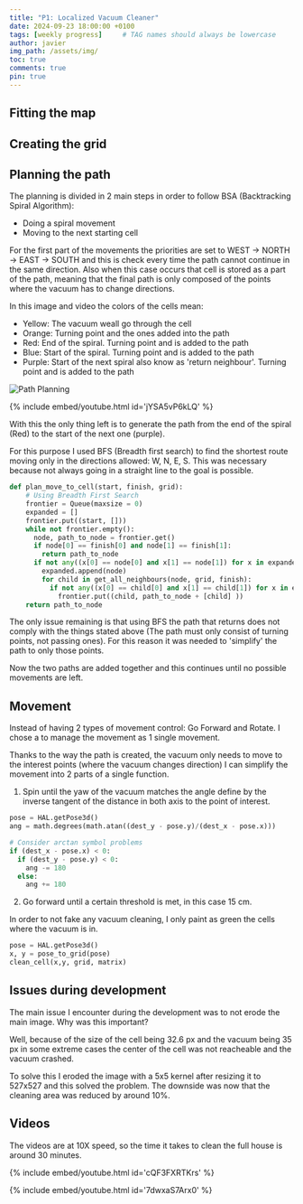 ```yaml
---
title: "P1: Localized Vacuum Cleaner"
date: 2024-09-23 18:00:00 +0100
tags: [weekly progress]     # TAG names should always be lowercase
author: javier
img_path: /assets/img/
toc: true
comments: true
pin: true
---
```


## Fitting the map

## Creating the grid



## Planning the path

The planning is divided in 2 main steps in order to follow BSA (Backtracking Spiral Algorithm):

* Doing a spiral movement
* Moving to the next starting cell

For the first part of the movements the priorities are set to WEST -> NORTH -> EAST -> SOUTH and this is check every time the path cannot continue in the same direction. Also when this case occurs that cell is stored as a part of the path, meaning that the final path is only composed of the points where the vacuum has to change directions.

In this image and video the colors of the cells mean:

* Yellow: The vacuum weall go through the cell
* Orange: Turning point and the ones added into the path
* Red: End of the spiral. Turning point and is added to the path
* Blue: Start of the spiral. Turning point and is added to the path
* Purple: Start of the next spiral also know as 'return neighbour'. Turning point and is added to the path

![Path Planning](Path1.png)

{% include embed/youtube.html id='jYSA5vP6kLQ' %}

With this the only thing left is to generate the path from the end of the spiral (Red) to the start of the next one (purple).

For this purpose I used BFS (Breadth first search) to find the shortest route moving only in the directions allowed: W, N, E, S.
This was necessary because not always going in a straight line to the goal is possible.

```python
def plan_move_to_cell(start, finish, grid):
    # Using Breadth First Search
    frontier = Queue(maxsize = 0) 
    expanded = [] 
    frontier.put((start, []))
    while not frontier.empty():
      node, path_to_node = frontier.get()
      if node[0] == finish[0] and node[1] == finish[1]:
        return path_to_node
      if not any((x[0] == node[0] and x[1] == node[1]) for x in expanded): 
        expanded.append(node)
        for child in get_all_neighbours(node, grid, finish):
          if not any((x[0] == child[0] and x[1] == child[1]) for x in expanded):
            frontier.put((child, path_to_node + [child] ))
    return path_to_node
```

The only issue remaining is that using BFS the path that returns does not comply with the things stated above (The path must only consist of turning points, not passing ones). For this reason it was needed to 'simplify' the path to only those points.

Now the two paths are added together and this continues until no possible movements are left.

## Movement

Instead of having 2 types of movement control: Go Forward and Rotate. I chose a to manage the movement as 1 single movement.

Thanks to the way the path is created, the vacuum only needs to move to the interest points (where the vacuum changes direction) I can simplify the movement into 2 parts of a single function.

1. Spin until the yaw of the vacuum matches the angle define by the inverse tangent of the distance in both axis to the point of interest.

```python
pose = HAL.getPose3d()
ang = math.degrees(math.atan((dest_y - pose.y)/(dest_x - pose.x)))

# Consider arctan symbol problems
if (dest_x - pose.x) < 0:
  if (dest_y - pose.y) < 0:
    ang -= 180
  else:
    ang += 180
```

2. Go forward until a certain threshold is met, in this case 15 cm.

In order to not fake any vacuum cleaning, I only paint as green the cells where the vacuum is in.

```python
pose = HAL.getPose3d()
x, y = pose_to_grid(pose)
clean_cell(x,y, grid, matrix)
```


## Issues during development

The main issue I encounter during the development was to not erode the main image. Why was this important?

Well, because of the size of the cell being 32.6 px and the vacuum being 35 px in some extreme cases the center of the cell was not reacheable and the vacuum crashed.

To solve this I eroded the image with a 5x5 kernel after resizing it to 527x527 and this solved the problem. The downside was now that the cleaning area was reduced by around 10%.

## Videos

The videos are at 10X speed, so the time it takes to clean the full house is around 30 minutes.

{% include embed/youtube.html id='cQF3FXRTKrs' %}

{% include embed/youtube.html id='7dwxaS7Arx0' %}
